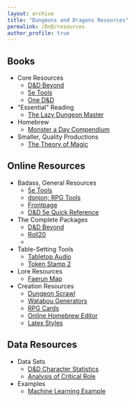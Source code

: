 ```yaml
---
layout: archive
title: "Dungeons and Dragons Resources"
permalink: /DnD/resources
author_profile: true
---
```


## Books
- Core Resources
  - [D&D Beyond](https://www.dndbeyond.com/sources#Sourcebooksd)
  - [5e Tools](https://5e.tools/books.html)
  - [One D&D](https://www.dndbeyond.com/sources/one-dnd)
- "Essential" Reading
  - [The Lazy Dungeon Master](https://slyflourish.com/lazydm/)
- Homebrew
  - [Monster a Day Compendium](https://dungeonsanddragons.ru/bookfull/Monster%20a%20Day%20Compendium%20-%20UPGRADED.pdf)
  <!-- <dt><A HREF="./books/Out-of-the-Box.pdf">Out of the Box Encounters</A></dt> -->
- Smaller, Quality Productions
  - [The Theory of Magic](https://www.drivethrurpg.com/product/409456/The-Theory-of-Magic)   
  <!-- <dt><A HREF="./books/Kingsmill Materia Medica.pdf">Kingsmill's Foraging</A></dt> -->

## Online Resources
- Badass, General Resources
  - [5e Tools](https://5e.tools/index.html)
  - [donjon; RPG Tools](https://donjon.bin.sh/)
  - [Frontpage](http://dnd5e.wikidot.com/)
  - [D&D 5e Quick Reference](https://crobi.github.io/dnd5e-quickref/preview/quickref.html)
- The Complete Packages
  - [D&D Beyond](https://www.dndbeyond.com/)
  - [Roll20](https://roll20.net/welcome)
  - <!-- <dt><A HREF="./CharacterSheets">D&amp;D 5e Character Sheets</A></dt> -->
- Table-Setting Tools
  - [Tabletop Audio](https://tabletopaudio.com/)
  - [Token Stamp 2](http://rolladvantage.com/tokenstamp/)
- Lore Resources
  - [Faerun Map](https://loremaps.azurewebsites.net/Maps/Faerun)
- Creation Resources
  - [Dungeon Scrawl](https://probabletrain.itch.io/dungeon-scrawl)
  - [Watabou Generators](https://watabou.github.io/)
  - [RPG Cards](https://crobi.github.io/rpg-cards/)
  - [Online Homebrew Editor](https://homebrewery.naturalcrit.com/)
  - [Latex Styles](https://awesomeopensource.com/projects/dungeons-and-dragons/latex)

<!--
    <H2><u>Memes</u></H2>
    <dl>
        <dt><A HREF="./books/Feast_Of_Legends.pdf">Feats of Legends</A></dt>
        <dd></dd>
    </dl>
-->

## Data Resources
- Data Sets
  - [D&D Character Statistics](https://github.com/oganm/dndstats)
  - [Analysis of Critical Role](https://huggingface.co/datasets/crd3)
- Examples
  - [Machine Learning Example](https://towardsdatascience.com/classifying-character-classes-in-dungeons-dragons-with-machine-learning-86751240594d)
